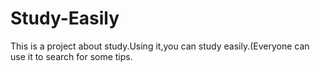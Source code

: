 # Study-Easily
This is a project about study.Using it,you can study easily.(Everyone can use it to search for some tips.
